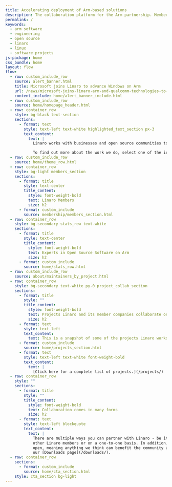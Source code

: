 ```yaml
---
title: Accelerating deployment of Arm-based solutions
description: The collaboration platform for the Arm partnership. Members can collaborate on open source software, where solutions are discussed & worked upon.
permalink: /
keywords:
  - arm software
  - engineering
  - open source
  - linaro
  - linux
  - software projects
js-package: home
css_bundle: home
layout: flow
flow:
  - row: custom_include_row
    source: alert_banner.html
    title: Microsoft joins Linaro to advance Windows on Arm
    url: /news/microsoft-joins-linaro-arm-and-qualcomm-technologies-to-advance-windows-on-arm/
    content_include: home/alert_banner_include.html
  - row: custom_include_row
    source: home/homepage_header.html
  - row: container_row
    style: bg-black text-section
    sections:
      - format: text
        style: text-left text-white highlighted_text_section px-3
        text_content:
          text: |
            Linaro works with businesses and open source communities to develop software on Arm-based technology. We create solutions that drive forward the Arm software ecosystem, enhance standardisation, promote collaboration across industries and contribute to real-world applications.

            To find out more about the work we do, select one of the icons below.
  - row: custom_include_row
    source: home/theme_row.html
  - row: container_row
    style: bg-light members_section
    sections:
      - format: title
        style: text-center
        title_content:
          style: font-weight-bold
          text: Linaro Members
          size: h2
      - format: custom_include
        source: membership/members_section.html
  - row: container_row
    style: bg-secondary stats_row text-white
    sections:
      - format: title
        style: text-center
        title_content:
          style: font-weight-bold
          text: Experts in Open Source Software on Arm
          size: h2
      - format: custom_include
        source: home/stats_row.html
  - row: custom_include_row
    source: about/maintainers_by_project.html
  - row: container_row
    style: bg-secondary text-white py-0 project_collab_section
    sections:
      - format: title
        style: ""
        title_content:
          style: font-weight-bold
          text: Projects Linaro and its member companies collaborate on
          size: h2
      - format: text
        style: text-left
        text_content:
          text: This is a snapshot of some of the projects Linaro works on
      - format: custom_include
        source: home/projects_section.html
      - format: text
        style: text-left text-white font-weight-bold
        text_content:
          text: |
            [Click here for a complete list of projects.](/projects/)
  - row: container_row
    style: ""
    sections:
      - format: title
        style: ""
        title_content:
          style: font-weight-bold
          text: Collaboration comes in many forms
          size: h2
      - format: text
        style: text-left blockquote
        text_content:
          text: |
            There are multiple ways you can partner with Linaro - be it in collaboration with Linaro and
            other Linaro members or on a one-to-one basis. In addition, a lot of the work we do is in the
            open, meaning anything we think can benefit the community at large we will make public on
            our [Downloads page](/downloads/).
  - row: container_row
    sections:
      - format: custom_include
        source: home/cta_section.html
    style: cta_section bg-light
---
```

